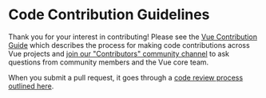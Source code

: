 # Code Contribution Guidelines

Thank you for your interest in contributing! Please see the [Vue Contribution Guide](https://developers.vueteams.com/contribute/getting-started/) which describes the process for making code contributions across Vue projects and [join our "Contributors" community channel](https://community.vueteams.com/core/channels/tickets) to ask questions from community members and the Vue core team.

When you submit a pull request, it goes through a [code review process outlined here](https://developers.vueteams.com/contribute/getting-started/code-review/).
